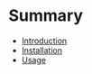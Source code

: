 # Summary

- [Introduction](./introduction.md)
- [Installation](./installation.md)
- [Usage](./usage.md)
